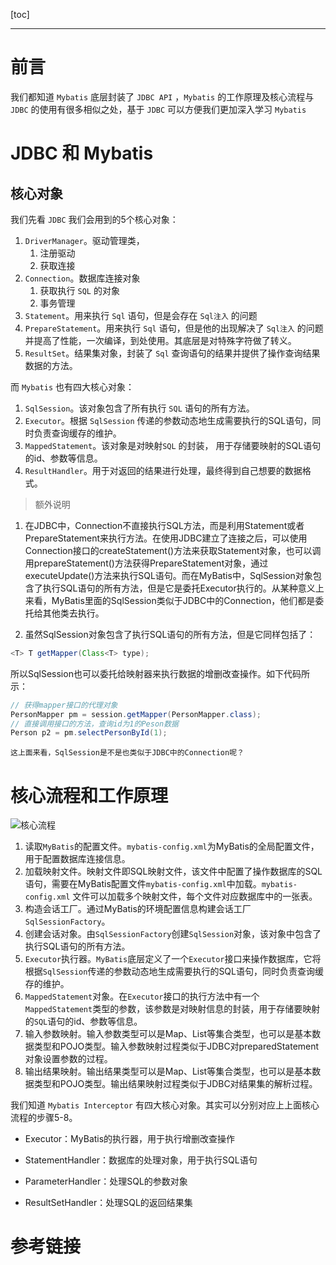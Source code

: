 [toc]

---

# 前言

我们都知道 `Mybatis` 底层封装了 `JDBC API` ，`Mybatis` 的工作原理及核心流程与 `JDBC` 的使用有很多相似之处，基于 `JDBC` 可以方便我们更加深入学习 `Mybatis`

# JDBC 和 Mybatis

## 核心对象

我们先看 `JDBC` 我们会用到的5个核心对象：

1. `DriverManager`。驱动管理类，
   1. 注册驱动
   2. 获取连接
2. `Connection`。数据库连接对象
   1. 获取执行 `SQL` 的对象
   2. 事务管理
3. `Statement`。用来执行 `Sql` 语句，但是会存在 `Sql注入` 的问题
4. `PrepareStatement`。用来执行 `Sql` 语句，但是他的出现解决了 `Sql注入` 的问题并提高了性能，一次编译，到处使用。其底层是对特殊字符做了转义。
5. `ResultSet`。结果集对象，封装了 `Sql` 查询语句的结果并提供了操作查询结果数据的方法。

而 `Mybatis` 也有四大核心对象：

1. `SqlSession`。该对象包含了所有执行 `SQL` 语句的所有方法。
2. `Executor`。根据 `SqlSession` 传递的参数动态地生成需要执行的SQL语句，同时负责查询缓存的维护。
3. `MappedStatement`。该对象是对映射`SQL` 的封装， 用于存储要映射的SQL语句的id、参数等信息。
4. `ResultHandler`。用于对返回的结果进行处理，最终得到自己想要的数据格式。

>  额外说明

1.  在JDBC中，Connection不直接执行SQL方法，而是利用Statement或者PrepareStatement来执行方法。在使用JDBC建立了连接之后，可以使用Connection接口的createStatement()方法来获取Statement对象，也可以调用prepareStatement()方法获得PrepareStatement对象，通过executeUpdate()方法来执行SQL语句。而在MyBatis中，SqlSession对象包含了执行SQL语句的所有方法，但是它是委托Executor执行的。从某种意义上来看，MyBatis里面的SqlSession类似于JDBC中的Connection，他们都是委托给其他类去执行。 

2.  虽然SqlSession对象包含了执行SQL语句的所有方法，但是它同样包括了：

   ```java
   <T> T getMapper(Class<T> type);
   ```

   所以SqlSession也可以委托给映射器来执行数据的增删改查操作。如下代码所示：

   ```java
   // 获得mapper接口的代理对象
   PersonMapper pm = session.getMapper(PersonMapper.class);
   // 直接调用接口的方法，查询id为1的Peson数据
   Person p2 = pm.selectPersonById(1);
   ```

    这上面来看，SqlSession是不是也类似于JDBC中的Connection呢？ 



# 核心流程和工作原理

![核心流程](https://smile-sxd.oss-cn-shenzhen.aliyuncs.com/smilex/images/github/blog/Mybatis-workingPrinciple.png)

1. 读取`MyBatis`的配置文件。`mybatis-config.xml`为MyBatis的全局配置文件，用于配置数据库连接信息。
2. 加载映射文件。映射文件即SQL映射文件，该文件中配置了操作数据库的SQL语句，需要在MyBatis配置文件`mybatis-config.xml`中加载。`mybatis-config.xml` 文件可以加载多个映射文件，每个文件对应数据库中的一张表。
3.  构造会话工厂。通过MyBatis的环境配置信息构建会话工厂`SqlSessionFactory`。 
4.  创建会话对象。由`SqlSessionFactory`创建`SqlSession`对象，该对象中包含了执行SQL语句的所有方法。 
5.  `Executor`执行器。`MyBatis`底层定义了一个`Executor`接口来操作数据库，它将根据`SqlSession`传递的参数动态地生成需要执行的SQL语句，同时负责查询缓存的维护。 
6.  `MappedStatement`对象。在`Executor`接口的执行方法中有一个`MappedStatement`类型的参数，该参数是对映射信息的封装，用于存储要映射的`SQL`语句的id、参数等信息。 
7. 输入参数映射。输入参数类型可以是Map、List等集合类型，也可以是基本数据类型和POJO类型。输入参数映射过程类似于JDBC对preparedStatement对象设置参数的过程。
8. 输出结果映射。输出结果类型可以是Map、List等集合类型，也可以是基本数据类型和POJO类型。输出结果映射过程类似于JDBC对结果集的解析过程。

我们知道 `Mybatis Interceptor`  有四大核心对象。其实可以分别对应上上面核心流程的步骤5-8。

- Executor：MyBatis的执行器，用于执行增删改查操作 

- StatementHandler：数据库的处理对象，用于执行SQL语句

- ParameterHandler：处理SQL的参数对象

- ResultSetHandler：处理SQL的返回结果集

  

# 参考链接

[MyBatis的工作原理以及核心流程介绍]: http://www.mybatis.cn/archives/706.html



